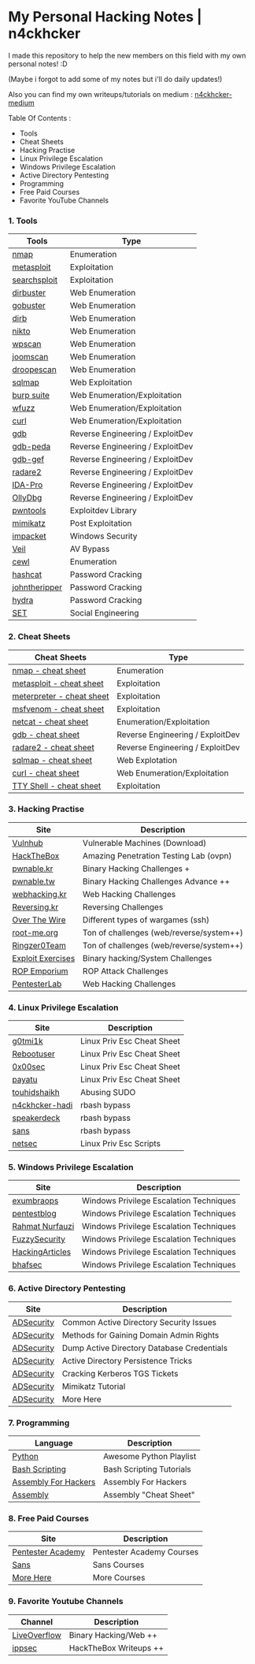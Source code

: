 # My Personal Hacking Notes | n4ckhcker
I made this repository to help the new members on this field with my own personal notes! :D

(Maybe i forgot to add some of my notes but i'll do daily updates!)

Also you can find my own writeups/tutorials on medium : [n4ckhcker-medium](https://medium.com/@n4ckhcker)

Table Of Contents : 
- Tools
- Cheat Sheets
- Hacking Practise
- Linux Privilege Escalation
- Windows Privilege Escalation
- Active Directory Pentesting
- Programming
- Free Paid Courses
- Favorite YouTube Channels

### 1. Tools

Tools | Type
---- | ----
[nmap](#) 			| Enumeration
[metasploit]()								| Exploitation
[searchsploit]()								| Exploitation
[dirbuster]() 						| Web Enumeration
[gobuster]() 										| Web Enumeration
[dirb]() | Web Enumeration
[nikto]() 						| Web Enumeration
[wpscan]() 	| Web Enumeration
[joomscan]() 								| Web Enumeration
[droopescan]() 						| Web Enumeration
[sqlmap]()          | Web Exploitation
[burp suite]() 							| Web Enumeration/Exploitation
[wfuzz]() 			| Web Enumeration/Exploitation
[curl]() 			| Web Enumeration/Exploitation
[gdb]()      | Reverse Engineering / ExploitDev
[gdb-peda]() 							| Reverse Engineering / ExploitDev 
[gdb-gef]() 							| Reverse Engineering / ExploitDev 
[radare2]() 				| Reverse Engineering / ExploitDev
[IDA-Pro]() 									 | Reverse Engineering / ExploitDev 
[OllyDbg]() 	| Reverse Engineering / ExploitDev 
[pwntools]() 	| Exploitdev Library
[mimikatz]() 						| Post Exploitation
[impacket]() 								| Windows Security
[Veil]() 						| AV Bypass
[cewl]() | Enumeration
[hashcat]() 						| Password Cracking
[johntheripper]() 							| Password Cracking
[hydra]() 								| Password Cracking
[SET]() 								| Social Engineering 

### 2. Cheat Sheets

Cheat Sheets | Type
---- | ----
[nmap - cheat sheet](https://blogs.sans.org/pen-testing/files/2013/10/NmapCheatSheetv1.1.pdf) 			| Enumeration
[metasploit - cheat sheet](https://www.sans.org/security-resources/sec560/misc_tools_sheet_v1.pdf)								| Exploitation
[meterpreter - cheat sheet](https://www.blueliv.com/downloads/Meterpreter_cheat_sheet_v0.1.pdf)								| Exploitation
[msfvenom - cheat sheet](https://netsec.ws/?p=331)								| Exploitation
[netcat - cheat sheet](https://netsec.ws/?p=292)								| Enumeration/Exploitation
[gdb - cheat sheet](http://www.yolinux.com/TUTORIALS/GDB-Commands.html) 						| Reverse Engineering / ExploitDev
[radare2 - cheat sheet](https://github.com/radare/radare2/blob/master/doc/intro.md) 						| Reverse Engineering / ExploitDev
[sqlmap - cheat sheet](https://github.com/aramosf/sqlmap-cheatsheet/blob/master/sqlmap%20cheatsheet%20v1.0-SBD.pdf) 										| Web Explotation
[curl - cheat sheet](https://www.cheatography.com/deleted-18501/cheat-sheets/curl-cheat-sheet/) | Web Enumeration/Exploitation
[TTY Shell - cheat sheet](https://netsec.ws/?p=337) | Exploitation

### 3. Hacking Practise

Site | Description
---- | ----
[Vulnhub](https://www.vulnhub.com/) 			| Vulnerable Machines (Download)
[HackTheBox](http://hackthebox.eu/)								| Amazing Penetration Testing Lab (ovpn)
[pwnable.kr](http://pwnable.kr/)								| Binary Hacking Challenges +
[pwnable.tw](http://pwnable.tw/)								| Binary Hacking Challenges Advance ++
[webhacking.kr](http://webhacking.kr/) | Web Hacking Challenges 
[Reversing.kr](http://reversing.kr/) | Reversing Challenges
[Over The Wire](http://overthewire.org/wargames/)								| Different types of wargames (ssh)
[root-me.org](https://www.root-me.org/) 						| Ton of challenges (web/reverse/system++)
[Ringzer0Team](https://ringzer0team.com/) 						| Ton of challenges (web/reverse/system++)
[Exploit Exercises](https://exploit-exercises.com/) 										| Binary hacking/System Challenges
[ROP Emporium](https://ropemporium.com/) | ROP Attack Challenges
[PentesterLab](https://pentesterlab.com/) | Web Hacking Challenges

### 4. Linux Privilege Escalation

Site | Description
---- | ----
[g0tmi1k](https://blog.g0tmi1k.com/2011/08/basic-linux-privilege-escalation/) 			| Linux Priv Esc Cheat Sheet
[Rebootuser](https://www.rebootuser.com/?p=1623)								| Linux Priv Esc Cheat Sheet
[0x00sec](https://0x00sec.org/t/enumeration-for-linux-privilege-escalation/1959)								| Linux Priv Esc Cheat Sheet
[payatu](https://payatu.com/guide-linux-privilege-escalation/)								| Linux Priv Esc Cheat Sheet
[touhidshaikh](http://touhidshaikh.com/blog/?p=790)								| Abusing SUDO
[n4ckhcker-hadi](https://www.exploit-db.com/docs/english/44592-linux-restricted-shell-bypass-guide.pdf)								| rbash bypass
[speakerdeck](https://speakerdeck.com/knaps/escape-from-shellcatraz-breaking-out-of-restricted-unix-shells)								| rbash bypass
[sans](https://pen-testing.sans.org/blog/2012/06/06/escaping-restricted-linux-shells)								| rbash bypass
[netsec](https://netsec.ws/?p=309)								| Linux Priv Esc Scripts

### 5. Windows Privilege Escalation

Site | Description
---- | ----
[exumbraops](http://www.exumbraops.com/penetration-testing-102-windows-privilege-escalation-cheatsheet/) 			| Windows Privilege Escalation Techniques
[pentestblog](https://pentest.blog/windows-privilege-escalation-methods-for-pentesters/) 			| Windows Privilege Escalation Techniques
[Rahmat Nurfauzi](https://medium.com/@rahmatnurfauzi/windows-privilege-escalation-scripts-techniques-30fa37bd194) 			| Windows Privilege Escalation Techniques
[FuzzySecurity](http://www.fuzzysecurity.com/tutorials/16.html) 			| Windows Privilege Escalation Techniques
[HackingArticles](http://www.hackingarticles.in/7-ways-to-privilege-escalation-of-windows-7-pc-bypass-uac/) 			| Windows Privilege Escalation Techniques
[bhafsec](http://www.bhafsec.com/wiki/index.php/Windows_Privilege_Escalation) 			| Windows Privilege Escalation Techniques

### 6. Active Directory Pentesting

Site | Description
---- | ----
[ADSecurity](https://adsecurity.org/?p=1684) 			| Common Active Directory Security Issues
[ADSecurity](https://adsecurity.org/?p=2362) 			| Methods for Gaining Domain Admin Rights
[ADSecurity](https://adsecurity.org/?p=2398) 			| Dump Active Directory Database Credentials
[ADSecurity](https://adsecurity.org/?p=1929) 			| Active Directory Persistence Tricks
[ADSecurity](https://adsecurity.org/?p=2293) 			| Cracking Kerberos TGS Tickets
[ADSecurity](https://adsecurity.org/?p=2207) 			| Mimikatz Tutorial
[ADSecurity](https://adsecurity.org/?page_id=399) 			| More Here

### 7. Programming

Language | Description
---- | ----
[Python](https://www.youtube.com/watch?v=YYXdXT2l-Gg&list=PL-osiE80TeTt2d9bfVyTiXJA-UTHn6WwU) 			| Awesome Python Playlist
[Bash Scripting](https://ryanstutorials.net/bash-scripting-tutorial/)								| Bash Scripting Tutorials
[Assembly For Hackers](https://www.youtube.com/watch?v=K0g-twyhmQ4&list=PLue5IPmkmZ-P1pDbF3vSQtuNquX0SZHpB)								| Assembly For Hackers 
[Assembly](https://www.aldeid.com/wiki/Category:Architecture/x86-assembly)								| Assembly "Cheat Sheet"

### 8. Free Paid Courses

Site | Description
---- | ----
[Pentester Academy](https://mega.nz/#F!czhiBKwB!wC2f_IaMEMOWq9cSieTo_A) 			| Pentester Academy Courses
[Sans](https://mega.nz/#F!ZZYRlTYb!YjFuu6oR0LEHRZD03aoUdg)								| Sans Courses
[More Here](https://0x00sec.org/t/knowledge-is-free/6270)								| More Courses

### 9. Favorite Youtube Channels

Channel | Description
---- | ----
[LiveOverflow](https://www.youtube.com/channel/UClcE-kVhqyiHCcjYwcpfj9w) 			| Binary Hacking/Web ++
[ippsec](https://www.youtube.com/channel/UCa6eh7gCkpPo5XXUDfygQQA)								| HackTheBox Writeups ++
